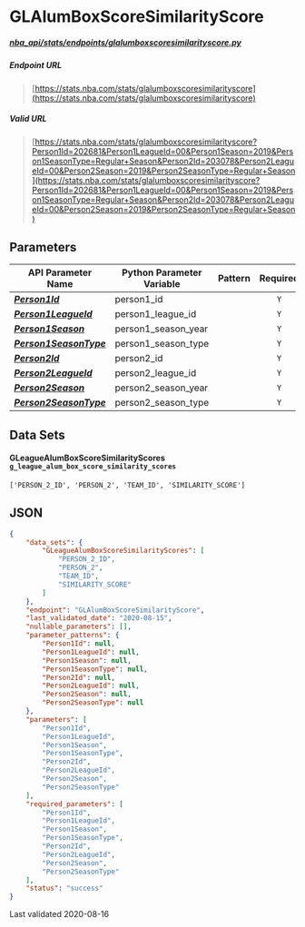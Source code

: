 # GLAlumBoxScoreSimilarityScore
##### [nba_api/stats/endpoints/glalumboxscoresimilarityscore.py](https://github.com/swar/nba_api/blob/master/src/nba_api/stats/endpoints/glalumboxscoresimilarityscore.py)

##### Endpoint URL
>[https://stats.nba.com/stats/glalumboxscoresimilarityscore](https://stats.nba.com/stats/glalumboxscoresimilarityscore)

##### Valid URL
>[https://stats.nba.com/stats/glalumboxscoresimilarityscore?Person1Id=202681&Person1LeagueId=00&Person1Season=2019&Person1SeasonType=Regular+Season&Person2Id=203078&Person2LeagueId=00&Person2Season=2019&Person2SeasonType=Regular+Season](https://stats.nba.com/stats/glalumboxscoresimilarityscore?Person1Id=202681&Person1LeagueId=00&Person1Season=2019&Person1SeasonType=Regular+Season&Person2Id=203078&Person2LeagueId=00&Person2Season=2019&Person2SeasonType=Regular+Season)

## Parameters
| API Parameter Name                                                                                                                | Python Parameter Variable | Pattern | Required | Nullable |
|-----------------------------------------------------------------------------------------------------------------------------------|---------------------------|:-------:|:--------:|:--------:|
| [_**Person1Id**_](https://github.com/swar/nba_api/blob/master/docs/nba_api/stats/library/parameters.md#Person1Id)                 | person1_id                |         |   `Y`    |          | 
| [_**Person1LeagueId**_](https://github.com/swar/nba_api/blob/master/docs/nba_api/stats/library/parameters.md#Person1LeagueId)     | person1_league_id         |         |   `Y`    |          | 
| [_**Person1Season**_](https://github.com/swar/nba_api/blob/master/docs/nba_api/stats/library/parameters.md#Person1Season)         | person1_season_year       |         |   `Y`    |          | 
| [_**Person1SeasonType**_](https://github.com/swar/nba_api/blob/master/docs/nba_api/stats/library/parameters.md#Person1SeasonType) | person1_season_type       |         |   `Y`    |          | 
| [_**Person2Id**_](https://github.com/swar/nba_api/blob/master/docs/nba_api/stats/library/parameters.md#Person2Id)                 | person2_id                |         |   `Y`    |          | 
| [_**Person2LeagueId**_](https://github.com/swar/nba_api/blob/master/docs/nba_api/stats/library/parameters.md#Person2LeagueId)     | person2_league_id         |         |   `Y`    |          | 
| [_**Person2Season**_](https://github.com/swar/nba_api/blob/master/docs/nba_api/stats/library/parameters.md#Person2Season)         | person2_season_year       |         |   `Y`    |          | 
| [_**Person2SeasonType**_](https://github.com/swar/nba_api/blob/master/docs/nba_api/stats/library/parameters.md#Person2SeasonType) | person2_season_type       |         |   `Y`    |          | 

## Data Sets
#### GLeagueAlumBoxScoreSimilarityScores `g_league_alum_box_score_similarity_scores`
```text
['PERSON_2_ID', 'PERSON_2', 'TEAM_ID', 'SIMILARITY_SCORE']
```


## JSON
```json
{
    "data_sets": {
        "GLeagueAlumBoxScoreSimilarityScores": [
            "PERSON_2_ID",
            "PERSON_2",
            "TEAM_ID",
            "SIMILARITY_SCORE"
        ]
    },
    "endpoint": "GLAlumBoxScoreSimilarityScore",
    "last_validated_date": "2020-08-15",
    "nullable_parameters": [],
    "parameter_patterns": {
        "Person1Id": null,
        "Person1LeagueId": null,
        "Person1Season": null,
        "Person1SeasonType": null,
        "Person2Id": null,
        "Person2LeagueId": null,
        "Person2Season": null,
        "Person2SeasonType": null
    },
    "parameters": [
        "Person1Id",
        "Person1LeagueId",
        "Person1Season",
        "Person1SeasonType",
        "Person2Id",
        "Person2LeagueId",
        "Person2Season",
        "Person2SeasonType"
    ],
    "required_parameters": [
        "Person1Id",
        "Person1LeagueId",
        "Person1Season",
        "Person1SeasonType",
        "Person2Id",
        "Person2LeagueId",
        "Person2Season",
        "Person2SeasonType"
    ],
    "status": "success"
}
```

Last validated 2020-08-16
